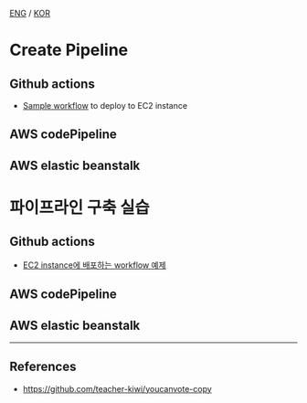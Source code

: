 [ENG](#create-pipeline) / [KOR](#파이프라인-구축-실습)

# Create Pipeline

## Github actions

- [Sample workflow](https://github.com/teacher-kiwi/youcanvote-copy/blob/main/.github/workflows/docker-image.yml) to deploy to EC2 instance

## AWS codePipeline

## AWS elastic beanstalk

# 파이프라인 구축 실습

## Github actions

- [EC2 instance에 배포하는 workflow 예제](https://github.com/teacher-kiwi/youcanvote-copy/blob/main/.github/workflows/docker-image.yml)

## AWS codePipeline

## AWS elastic beanstalk

-----

## References

- https://github.com/teacher-kiwi/youcanvote-copy
